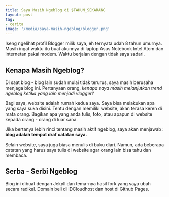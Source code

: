 ```yaml
---
title: Saya Masih Ngeblog di $TAHUN_SEKARANG
layout: post
tag: 
- cerita 
image: '/media/saya-masih-ngeblog/blogger.png'
---
```

Iseng ngelihat profil Blogger milik saya, eh ternyata udah 8 tahun umurnya. Masih ingat waktu itu buat akunnya di laptop Asus Notebook Intel Atom dan internetan pakai modem. Waktu berjalan dengan tidak saya sadari.

## Kenapa Masih Ngeblog?
Di saat blog - blog lain sudah mulai tidak terurus, saya masih berusaha menjaga blog ini. Pertanyaan orang, _kenapa saya masih melanjutkan trend ngeblog ketika yang lain menjadi vlogger?_

Bagi saya, website adalah rumah kedua saya. Saya bisa melakukan apa yang saya suka disini. Tentu dengan memiliki website, akan terasa keren di mata orang. Bagikan apa yang anda tulis, foto, atau apapun di website kepada orang - orang di luar sana.

Jika bertanya lebih rinci tentang masih aktif ngeblog, saya akan menjawab : **blog adalah tempat draf catatan saya.** <br>

Selain website, saya juga biasa menulis di buku diari. Namun, ada beberapa catatan yang harus saya tulis di website agar orang lain bisa tahu dan membaca.

## Serba - Serbi Ngeblog
Blog ini dibuat dengan Jekyll dan tema-nya hasil fork yang saya ubah secara radikal. Domain beli di IDCloudhost dan host di Github Pages.
